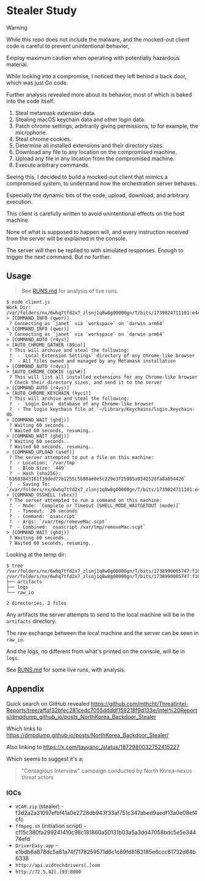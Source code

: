 # Stealer Study

> [!WARNING]
> While this repo does not include the malware, and the mocked-out client code is careful to prevent unintentional behavior,
>
> Employ maximum caution when operating with potentially hazardous material.

While looking into a compromise, I noticed they left behind a back door, which was just Go code.

Further analysis revealed more about its behavior, most of which is baked into the code itself:

1. Steal metamask extension data.
2. Stealing macOS keychain data and other login data.
3. Patch chrome settings, arbitrarily giving permissions, to for example, the microphone.
4. Steal chrome cookies.
5. Determine all installed extensions and their directory sizes.
6. Download any file to any location on the compromised machine.
7. Upload any file in any location from the compromised machine.
8. Execute arbitrary commands.

Seeing this, I decided to build a mocked-out client that mimics a compromised system, to understand how the orchestration server behaves.

Especially the dynamic bits of the code, upload, download, and arbitrary execution.

This client is carefully written to avoid unintentional effects on the host machine.

None of what is supposed to happen will, and every instruction received from the server will be explained in the console.

The server will then be replied to with simulated responses. Enough to trigger the next command. But no further.

## Usage

> See [RUNS.md](RUNS.md) for analysis of live runs.

```console
$ node client.js
Work Dir: /var/folders/nx/6whq7tfd2x7_zlsnj1q8w8g00000gn/T/bits/1739024711101:e4e853ddqg2ibu4tzlyd
> [COMMAND_INFO (qwer)]
 ? Connecting as `janet` via `workspace` on `darwin arm64`
> [COMMAND_INFO (qwer)]
 ? Connecting as `janet` via `workspace` on `darwin arm64`
> [COMMAND_AUTO (r4ys)]
> [AUTO_CHROME_GATHER (89io)]
 ? This will archive and steal the following:
 ?  - `Local Extension Settings` directory of any Chrome-like browser
 ?  - All files owned and managed by any Metamask installation
> [COMMAND_AUTO (r4ys)]
> [AUTO_CHROME_COOKIE (gi%#)]
 ? This will list all installed extensions for any Chrome-like browser
 ? Check their directory sizes, and send it to the server
> [COMMAND_AUTO (r4ys)]
> [AUTO_CHROME_KEYCHAIN (kyci)]
 ? This will archive and steal the following:
 ?  - `Login Data` database of any Chrome-like browser
 ?  - The login keychain file at `~/Library/Keychains/login.keychain-db`
> [COMMAND_WAIT (ghdj)]
 ? Waiting 60 seconds..
 ? Waited 60 seconds, resuming..
> [COMMAND_WAIT (ghdj)]
 ? Waiting 60 seconds..
 ? Waited 60 seconds, resuming..
> [COMMAND_UPLOAD (asdf)]
 ? The server attempted to put a file on this machine:
 ?  - Location: `/var/tmp`
 ?  - Blob Size: `449`
 ?  - Hash (sha256): `63683843161f39ded77b1255c5b80ae0e5c229e3f25985a934252dfa8a054426`
 ?  - Saving To: `/var/folders/nx/6whq7tfd2x7_zlsnj1q8w8g00000gn/T/bits/1739024711101:e4e853ddqg2ibu4tzlyd/artifacts/a220fa9a18f85b2c2384`
> [COMMAND_OSSHELL (vbcx)]
 ? The server attempted to run a command on this machine:
 ?  - Mode: `Complete or Timeout [SHELL_MODE_WAITGETOUT (mode)]`
 ?  - Timeout: `20 seconds`
 ?  - Command: `osascript`
 ?  - Args: `/var/tmp/removeMac.scpt`
 ?  - Combined: `osascript /var/tmp/removeMac.scpt`
> [COMMAND_WAIT (ghdj)]
 ? Waiting 60 seconds..
 ? Waited 60 seconds, resuming..
```

Looking at the temp dir:

```console
$ tree /var/folders/nx/6whq7tfd2x7_zlsnj1q8w8g00000gn/T/bits/1738990085747:f1665684MyzFhC9suQL4
/var/folders/nx/6whq7tfd2x7_zlsnj1q8w8g00000gn/T/bits/1738990085747:f1665684MyzFhC9suQL4
├── artifacts
├── logs
└── raw_io

2 directories, 2 files
```

Any artifacts the server attempts to send to the local machine will be in the `artifacts` directory.

The raw exchange between the local machine and the server can be seen in `raw_io`.

And the logs, no different from what's printed on the console, will be in `logs`.

See [RUNS.md](RUNS.md) for some live runs, with analysis.

## Appendix

Quick search on GitHub revealed https://github.com/mthcht/ThreatIntel-Reports/tree/affaf32bfec281cedc7055ddddf159218f9d133e/Intel%20Reports/dmpdump_github_io/posts_NorthKorea_Backdoor_Stealer

Which links to https://dmpdump.github.io/posts/NorthKorea_Backdoor_Stealer/

Also linking to https://x.com/tayvano_/status/1872980032752415227

Which seems to suggest it's a;

> "Contagious Interview" campaign conducted by North Korea-nexus threat actors

### IOCs

- `VCAM.zip` (stealer) - f3d2a2a31097efbf41a0e2728db943f33af751c347abed9aedf13a0e08ef4cfc
- `ffmpeg.sh` (initiation script) - cf15c380fa299241410c98c181860a50131b03a5a3dd47058bdc5e5e34474efd
- `DriverEasy.app` - e1bdb6a878dc5a81a74f7178259571d6c1c89fd8163185e6ccc61732d64b6338
- `http://api.vidtechdrivers[.]com`
- `http://72.5.42[.]93:8080`
